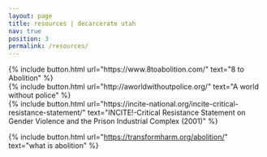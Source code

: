 ```yaml
---
layout: page
title: resources | decarcerate utah
nav: true
position: 3
permalink: /resources/
---
```


<div class="resources">
{% include button.html url="https://www.8toabolition.com/" text="8 to Abolition" %}
  
<div class="resources">
{% include button.html url="http://aworldwithoutpolice.org/" text="A world without police" %}

<div class="resources">
{% include button.html url="https://incite-national.org/incite-critical-resistance-statement/" text="INCITE!-Critical Resistance Statement on Gender Violence and the Prison Industrial Complex (2001)" %}

{% include button.html url="https://transformharm.org/abolition/" text="what is abolition" %}

</div>
